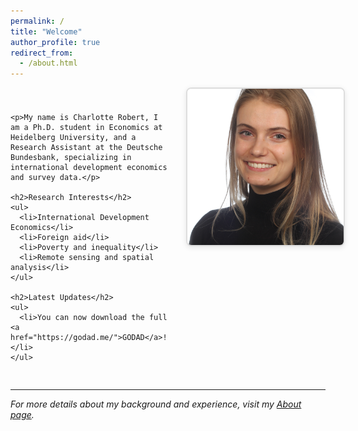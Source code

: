 ```yaml
---
permalink: /
title: "Welcome"
author_profile: true
redirect_from: 
  - /about.html
---
```


<div style="display: flex; align-items: flex-start; gap: 30px; margin-bottom: 30px;">
  <div style="flex: 1;">
    <h1></h1>
    
    <p>My name is Charlotte Robert, I am a Ph.D. student in Economics at Heidelberg University, and a Research Assistant at the Deutsche Bundesbank, specializing in international development economics and survey data.</p>
    
    <h2>Research Interests</h2>
    <ul>
      <li>International Development Economics</li>
      <li>Foreign aid</li>
      <li>Poverty and inequality</li>
      <li>Remote sensing and spatial analysis</li>
    </ul>
    
    <h2>Latest Updates</h2>
    <ul>
      <li>You can now download the full <a href="https://godad.me/">GODAD</a>!</li>
    </ul>
  </div>
  
  <div style="flex: 0 0 250px;">
    <img src="/images/CV picture.jpg" alt="Charlotte Robert" 
         style="width: 250px; height: 250px; object-fit: cover; border-radius: 8px; border: 2px solid #ddd; box-shadow: 0 2px 8px rgba(0,0,0,0.1);">
  </div>
</div>

---

*For more details about my background and experience, visit my [About page](/about/).*
